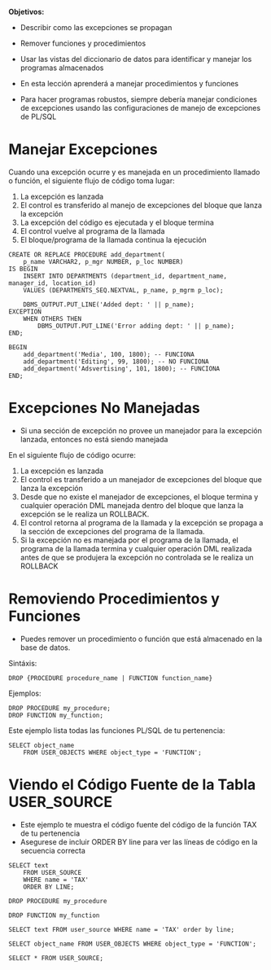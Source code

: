 
**Objetivos:**

- Describir como las excepciones se propagan
- Remover funciones y procedimientos
- Usar las vistas del diccionario de datos para identificar y manejar los programas almacenados

- En esta lección aprenderá a manejar procedimientos y funciones
- Para hacer programas robustos, siempre debería manejar condiciones de excepciones usando las configuraciones de manejo de excepciones de PL/SQL

# Manejar Excepciones 

Cuando una excepción ocurre y es manejada en un procedimiento llamado o función, el siguiente flujo de código toma lugar:

1. La excepción es lanzada
2. El control es transferido al manejo de excepciones del bloque que lanza la excepción
3. La excepción del código es ejecutada y el bloque termina 
4. El control vuelve al programa de la llamada
5. El bloque/programa de la llamada continua la ejecución

```
CREATE OR REPLACE PROCEDURE add_department(
	p_name VARCHAR2, p_mgr NUMBER, p_loc NUMBER) 
IS BEGIN
	INSERT INTO DEPARTMENTS (department_id, department_name, manager_id, location_id)
	VALUES (DEPARTMENTS_SEQ.NEXTVAL, p_name, p_mgrm p_loc);

	DBMS_OUTPUT.PUT_LINE('Added dept: ' || p_name);
EXCEPTION
	WHEN OTHERS THEN
		DBMS_OUTPUT.PUT_LINE('Error adding dept: ' || p_name);
END;
```

```
BEGIN
	add_department('Media', 100, 1800); -- FUNCIONA
	add_department('Editing', 99, 1800); -- NO FUNCIONA
	add_department('Adsvertising', 101, 1800); -- FUNCIONA
END;
```

# Excepciones No Manejadas

- Si una sección de excepción no provee un manejador para la excepción lanzada, entonces no está siendo manejada

En el siguiente flujo de código ocurre:

1. La excepción es lanzada
2. El control es transferido a un manejador de excepciones del bloque que lanza la excepción
3. Desde que no existe el manejador de excepciones, el bloque termina y cualquier operación DML manejada dentro del bloque que lanza la excepción se le realiza un ROLLBACK.
4. El control retorna al programa de la llamada y la excepción se propaga a la sección de excepciones del programa de la llamada.
5. Si la excepción no es manejada por el programa de la llamada, el programa de la llamada termina y cualquier operación DML realizada antes de que se produjera la excepción no controlada se le realiza un ROLLBACK

# Removiendo Procedimientos y Funciones 

- Puedes remover un procedimiento o función que está almacenado en la base de datos.

Sintáxis:

```
DROP {PROCEDURE procedure_name | FUNCTION function_name}
```

Ejemplos:

```
DROP PROCEDURE my_procedure;
DROP FUNCTION my_function;
```

Este ejemplo lista todas las funciones PL/SQL de tu pertenencia:

```
SELECT object_name
	FROM USER_OBJECTS WHERE object_type = 'FUNCTION';
```

# Viendo el Código Fuente de la Tabla USER_SOURCE

- Este ejemplo te muestra el código fuente del código de la función TAX de tu pertenencia
- Asegurese de incluir ORDER BY line para ver las líneas de código en la secuencia correcta

```
SELECT text
	FROM USER_SOURCE
	WHERE name = 'TAX'
	ORDER BY LINE;
```

```
DROP PROCEDURE my_procedure

DROP FUNCTION my_function

SELECT text FROM user_source WHERE name = 'TAX' order by line;

SELECT object_name FROM USER_OBJECTS WHERE object_type = 'FUNCTION';

SELECT * FROM USER_SOURCE;
```
































